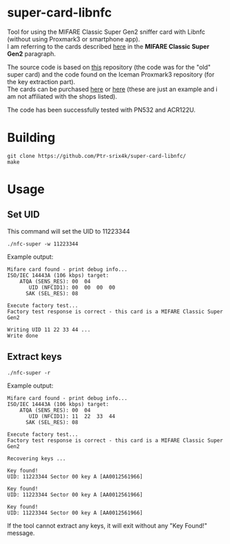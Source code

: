 # super-card-libnfc
Tool for using the MIFARE Classic Super Gen2 sniffer card with Libnfc (without using Proxmark3 or smartphone app).  
I am referring to the cards described [here](https://github.com/RfidResearchGroup/proxmark3/blob/master/doc/magic_cards_notes.md#mifare-classic-super) in the **MIFARE Classic Super Gen2** paragraph.

The source code is based on [this](https://github.com/netscylla/super-card) repository (the code was for the "old" super card) and the code found on the Iceman Proxmark3 repository (for the key extraction part).  
The cards can be purchased [here](https://sneaktechnology.com/product/super-sniffer-card-1k-4k-4-byte-7-byte/) or [here](https://aliexpress.com/item/1005004796094277.html) (these are just an example and i am not affiliated with the shops listed).

The code has been successfully tested with PN532 and ACR122U.

# Building
```
git clone https://github.com/Ptr-srix4k/super-card-libnfc/
make
```
# Usage
## Set UID
This command will set the UID to 11223344
```
./nfc-super -w 11223344
```
Example output:
```
Mifare card found - print debug info...
ISO/IEC 14443A (106 kbps) target:
    ATQA (SENS_RES): 00  04  
       UID (NFCID1): 00  00  00  00  
      SAK (SEL_RES): 08  

Execute factory test...
Factory test response is correct - this card is a MIFARE Classic Super Gen2

Writing UID 11 22 33 44 ...
Write done
```
## Extract keys
```
./nfc-super -r
```
Example output:
```
Mifare card found - print debug info...
ISO/IEC 14443A (106 kbps) target:
    ATQA (SENS_RES): 00  04  
       UID (NFCID1): 11  22  33  44  
      SAK (SEL_RES): 08  

Execute factory test...
Factory test response is correct - this card is a MIFARE Classic Super Gen2

Recovering keys ...

Key found! 
UID: 11223344 Sector 00 key A [AA0012561966]

Key found! 
UID: 11223344 Sector 00 key A [AA0012561966]

Key found! 
UID: 11223344 Sector 00 key A [AA0012561966]
```
If the tool cannot extract any keys, it will exit without any "Key Found!" message.
